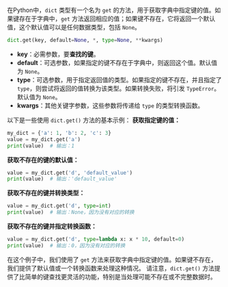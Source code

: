 在Python中，`dict` 类型有一个名为 `get` 的方法，用于获取字典中指定键的值。如果键存在于字典中，`get` 方法返回相应的值；如果键不存在，它将返回一个默认值，这个默认值可以是任何数据类型，包括 `None`。

```python
dict.get(key, default=None, *, type=None, **kwargs)
```
- **key**：必需参数，要**查找的键**。
- **default**：可选参数，如果指定的键不存在于字典中，则返回这个值。默认值为 `None`。
- **type**：可选参数，用于指定返回值的类型。如果指定的键不存在，并且指定了 `type`，则尝试将返回的值转换为该类型。如果转换失败，将引发 `TypeError`。默认值为 `None`。
- **kwargs**：其他关键字参数，这些参数将传递给 `type` 的类型转换函数。

以下是一些使用 `dict.get()` 方法的基本示例：
**获取指定键的值：**
```python
my_dict = {'a': 1, 'b': 2, 'c': 3}
value = my_dict.get('a')
print(value)  # 输出：1
```
**获取不存在的键的默认值：**
```python
value = my_dict.get('d', 'default_value')
print(value)  # 输出：'default_value'
```
**获取不存在的键并转换类型：**
```python
value = my_dict.get('d', type=int)
print(value)  # 输出：None，因为没有对应的转换
```
**获取不存在的键并指定转换函数：**
```python
value = my_dict.get('d', type=lambda x: x * 10, default=0)
print(value)  # 输出：0，因为没有对应的转换
```
在这个例子中，我们使用了 `get` 方法来获取字典中指定键的值。如果键不存在，我们提供了默认值或一个转换函数来处理这种情况。
请注意，`dict.get()` 方法提供了比简单的键查找更灵活的功能，特别是当处理可能不存在或不完整数据时。
